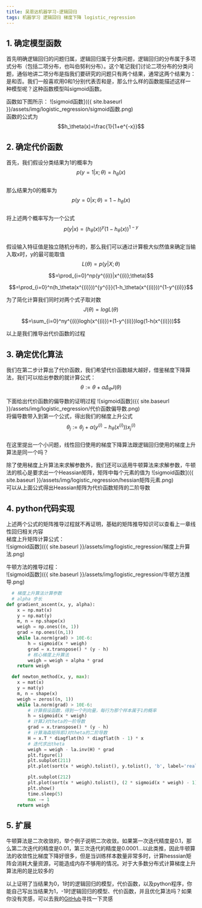 ```yaml
---
title: 吴恩达机器学习-逻辑回归
tags: 机器学习 逻辑回归 梯度下降 logistic_regression
---
```

## 1. 确定模型函数
首先明确逻辑回归的问题归属，逻辑回归属于分类问题，逻辑回归的分布属于多项式分布（包括二项分布，也叫伯努利分布）。这个笔记我们讨论二项分布的分类问题，通俗地讲二项分布是指我们要研究的问题只有两个结果，通常这两个结果为：是和否。我们一般喜欢用0和1分别代表否和是，那么什么样的函数能描述这样一种模型呢？这种函数模型叫sigmoid函数。  

函数如下图所示：
![sigmoid函数]({{ site.baseurl }}/assets/img/logistic_regression/sigmoid函数.png)  
函数的公式为$$h_\theta(x)=\frac{1}{1+e^{-x}}$$
## 2. 确定代价函数
首先，我们假设分类结果为1的概率为$$p(y=1|x;\theta)=h_\theta(x)$$  
那么结果为0的概率为$$p(y=0|x;\theta)=1-h_\theta(x)$$  
将上述两个概率写为一个公式$$p(y|x)=(h_\theta(x))^y(1-h_\theta(x))^{1-y}$$  
假设输入特征值是独立随机分布的，那么我们可以通过计算极大似然值来确定当输入取x时，y的最可能取值   
$$L(\theta)=p(y|X;\theta)$$

$$=\prod_{i=0}^np(y^{(i)}|x^{(i)};\theta)$$

$$=\prod_{i=0}^n(h_\theta(x^{(i)}))^{y^{i}}(1-h_\theta(x^{(i)}))^{1-y^{(i)}}$$

为了简化计算我们同时对两个式子取对数   
$$J(\theta)=logL(\theta)$$

$$=\sum_{i=0}^ny^{(i)}logh(x^{(i)})+(1-y^{(i)})log(1-h(x^{(i)}))$$

以上是我们推导出代价函数的过程
## 3. 确定优化算法
我们在第二步计算出了代价函数，我们希望代价函数越大越好，借鉴梯度下降算法，我们可以给出参数的就计算公式：
$$\theta:=\theta+\alpha\Delta_\theta J(\theta)$$   

下面给出代价函数的偏导数的证明过程
![sigmoid函数]({{ site.baseurl }}/assets/img/logistic_regression/代价函数偏导数.png)  
将偏导数带入到第一个公式，得出我们的梯度上升公式  
$$\theta_j:=\theta_j+\alpha(y^{(i)}-h_\theta(x^{(i)}))x_j^{(i)}$$  
在这里提出一个小问题，线性回归使用的梯度下降算法跟逻辑回归使用的梯度上升算法是同一个吗？

除了使用梯度上升算法来求解参数外，我们还可以适用牛顿算法来求解参数，牛顿法的核心是要求出一个Heassian矩阵，矩阵中每个元素的值为 
![sigmoid函数]({{ site.baseurl }}/assets/img/logistic_regression/hessian矩阵元素.png)  
可以从上面公式得出Heassian矩阵为代价函数矩阵的二阶导数

## 4. python代码实现
上述两个公式的矩阵推导过程就不再证明，基础的矩阵推导知识可以查看上一章线性回归相关内容    
梯度上升矩阵计算公式：   
![sigmoid函数]({{ site.baseurl }}/assets/img/logistic_regression/梯度上升算法.png)

牛顿方法的推导过程：  
![sigmoid函数]({{ site.baseurl }}/assets/img/logistic_regression/牛顿方法推导.png)


```python
  # 梯度上升算法计算参数
  # alpha 步长 
def gradient_ascent(x, y, alpha):
    x = np.mat(x)
    y = np.mat(y)
    m, n = np.shape(x)
    weigh = np.ones((n, 1))
	grad = np.ones((n,1))
    while la.norm(grad) > 10E-6:
        h = sigmoid(x * weigh)
		grad = x.transpose() * (y - h)
        # 核心梯度上升算法
        weigh = weigh + alpha * grad
    return weigh
```

```python
  def newton_method(x, y, max):
    x = mat(x)
    y = mat(y)
    m, n = shape(x)
    weigh = zeros((n, 1))
    while la.norm(grad) > 10E-6:
        # 计算假设函数，得到一个列向量，每行为那个样本属于1的概率
        h = sigmoid(x * weigh)
        # 计算J对theta的一阶导数
        grad = x.transpose() * (y - h)
        # 计算海森矩阵即J对theta的二阶导数
        H = x.T * diagflat(h) * diagflat(h - 1) * x
        # 迭代求出theta
        weigh = weigh - la.inv(H) * grad
        plt.figure(1)
        plt.subplot(211)
        plt.plot(sort(x * weigh).tolist(), y.tolist(), 'b', label='real')

        plt.subplot(212)
        plt.plot(sort(x * weigh).tolist(), (2 * sigmoid(x * weigh) - 1).tolist(), 'r--', label='prediction')
        plt.show()
        time.sleep(5)
        max -= 1
    return weigh
```

## 5. 扩展

牛顿算法是二次收敛的，举个例子说明二次收敛。如果第一次迭代精度是0.1，那么第二次迭代的精度是0.01，第三次迭代的精度是0.0001...以此类推，因此牛顿算法的收敛性比梯度下降好很多，但是当训练样本数量非常多时，计算hesssian矩阵会消耗大量资源，可能造成内存不够用的情况。对于大多数分布式计算梯度上升算法用的是比较多的

以上证明了当结果为0，1时的逻辑回归的模型，代价函数，以及python程序，你能自己写出当结果为1，-1时逻辑回归的模型、代价函数，并且优化算法吗？如果你没有灵感，可以去我的[GitHub][1]寻找一下灵感

[1]:https://github.com/mengyiren/MachineLearning

